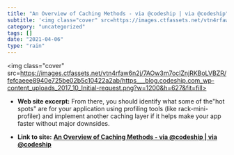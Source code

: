 ```yaml
---
title: "An Overview of Caching Methods - via @codeship | via @codeship"
subtitle: '<img class="cover" src=https://images.ctfassets.net/vtn4rfaw6n2j/7AOw3m7oclZnjRKBoLVBZR/fefcaeee8940...'
category: "uncategorized"
tags: []
date: "2021-04-06"
type: "rain"
---
```

<img class="cover" src=https://images.ctfassets.net/vtn4rfaw6n2j/7AOw3m7oclZnjRKBoLVBZR/fefcaeee8940e725be02b5c10422a2ab/https___blog.codeship.com_wp-content_uploads_2017_10_Initial-request.png?w=1200&h=627&fit=fill>



* **Web site excerpt:** From there, you should identify what some of the"hot spots" are for your application using profiling tools (like rack-mini-profiler) and implement another caching layer if it helps make your app faster without major downsides.

* **Link to site:** **[An Overview of Caching Methods - via @codeship | via @codeship](https://blog.codeship.com/an-overview-of-caching-methods)**